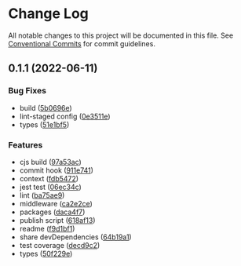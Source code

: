 # Change Log

All notable changes to this project will be documented in this file.
See [Conventional Commits](https://conventionalcommits.org) for commit guidelines.

## 0.1.1 (2022-06-11)


### Bug Fixes

* build ([5b0696e](https://github.com/fratercula/podiceps/commit/5b0696e6e43e5cf5af2c696c0a933c4d61afc9fe))
* lint-staged config ([0e3511e](https://github.com/fratercula/podiceps/commit/0e3511e9a8adbe899b44114304bddefa40f6d81c))
* types ([51e1bf5](https://github.com/fratercula/podiceps/commit/51e1bf5cb7a02c5ab512899e719df61237073e0c))


### Features

* cjs build ([97a53ac](https://github.com/fratercula/podiceps/commit/97a53ac83c92a8e4781c3fc57fb9631ce4053fe9))
* commit hook ([911e741](https://github.com/fratercula/podiceps/commit/911e7419dfc4af55bef17f3e73f8ac55fafc1241))
* context ([fdb5472](https://github.com/fratercula/podiceps/commit/fdb54722126547c8ba2f22094d5a542bc8fbeaaf))
* jest test ([06ec34c](https://github.com/fratercula/podiceps/commit/06ec34c44a8d1506be7ecd0193aa84e3b0bf8f24))
* lint ([ba75ae9](https://github.com/fratercula/podiceps/commit/ba75ae9e04723e1ca1bcbf2190d13498aecc6b89))
* middleware ([ca2e2ce](https://github.com/fratercula/podiceps/commit/ca2e2ce41359ec589d8d7ee24ac56d2ff2fa2a82))
* packages ([daca4f7](https://github.com/fratercula/podiceps/commit/daca4f7ec8abf9a6ae4d8d584d62376e30a01f11))
* publish script ([618af13](https://github.com/fratercula/podiceps/commit/618af13d5db0611e9c0918ac29245979f3af831c))
* readme ([f9d1bf1](https://github.com/fratercula/podiceps/commit/f9d1bf11c04cbc05dbfe18f1389888eb3989d0f9))
* share devDependencies ([64b19a1](https://github.com/fratercula/podiceps/commit/64b19a12352db76a25156ed8ea687f90db01475a))
* test coverage ([decd9c2](https://github.com/fratercula/podiceps/commit/decd9c207fcfe0a430e553c4b8c7cf6852f4fb37))
* types ([50f229e](https://github.com/fratercula/podiceps/commit/50f229e4dcce57b1d3921ba3026a9ebee07472c4))
